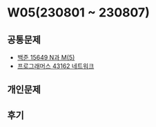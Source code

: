 # W05(230801 ~ 230807)

## 공통문제
- [백준 15649 N과 M(5)](https://www.acmicpc.net/problem/15654)
- [프로그래머스 43162 네트워크](https://school.programmers.co.kr/learn/courses/30/lessons/43162)

## 개인문제
<!-- - [백준 13909 창문닫기](https://www.acmicpc.net/problem/13909)
- [백준 18258 큐2](https://www.acmicpc.net/problem/18258)
- [백준 2485 가로수](https://www.acmicpc.net/problem/2485) -->

## 후기
<!-- 골드 문제를 너무 오랜만에 풀어서 골드라는 것만 보고 처음에 겁을 먹었었다. 하지만 막상 풀고 나니 괜찮았던 문제여서 이제는 등급에 겁을 먹지 않고 그냥 풀어봐야겠다는 생각을 했다. -->